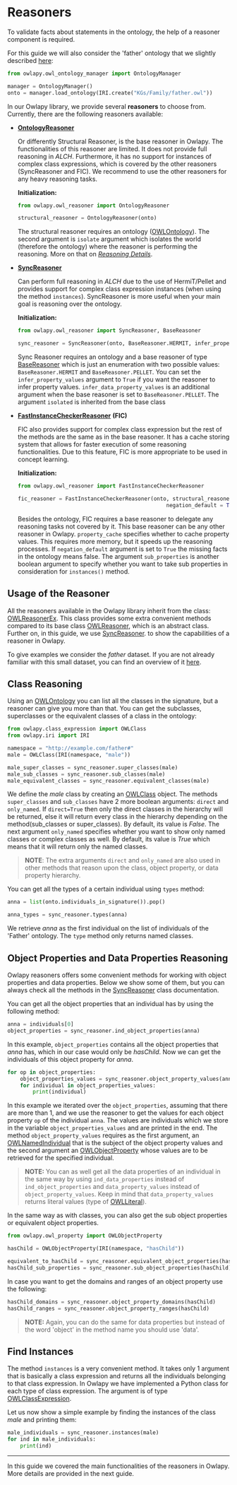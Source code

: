# Reasoners

To validate facts about statements in the ontology, the help of a reasoner
component is required.

For this guide we will also consider the 'father' ontology that we slightly described [here](ontologies.md):

```python
from owlapy.owl_ontology_manager import OntologyManager

manager = OntologyManager()
onto = manager.load_ontology(IRI.create("KGs/Family/father.owl"))
```

In our Owlapy library, we provide several **reasoners** to choose
from. Currently, there are the following reasoners available: 

- [**OntologyReasoner**](owlapy.owl_reasoner.OntologyReasoner)

    Or differently Structural Reasoner, is the base reasoner in Owlapy. The functionalities
  of this reasoner are limited. It does not provide full reasoning in _ALCH_. Furthermore,
  it has no support for instances of complex class expressions, which is covered by the
  other reasoners (SyncReasoner and FIC). We recommend to use the other reasoners for any heavy reasoning tasks.

    **Initialization:**

   ```python
   from owlapy.owl_reasoner import OntologyReasoner
   
   structural_reasoner = OntologyReasoner(onto)
   ```

    The structural reasoner requires an ontology ([OWLOntology](owlapy.owl_ontology.OWLOntology)).
  The second argument is `isolate` argument which isolates the world (therefore the ontology) where the reasoner is
  performing the reasoning. More on that on _[Reasoning Details](reasoning_details.md#isolated-world)_.
    


- [**SyncReasoner**](owlapy.owl_reasoner.SyncReasoner)

    Can perform full reasoning in _ALCH_ due to the use of HermiT/Pellet and provides support for
  complex class expression instances (when using the method `instances`). SyncReasoner is more useful when
  your main goal is reasoning over the ontology.

    **Initialization:**

    ```python
    from owlapy.owl_reasoner import SyncReasoner, BaseReasoner
    
    sync_reasoner = SyncReasoner(onto, BaseReasoner.HERMIT, infer_property_values = True)
    ```
    
    Sync Reasoner requires an ontology and a base reasoner of type [BaseReasoner](owlapy.owl_reasoner.BaseReasoner)
    which is just an enumeration with two possible values: `BaseReasoner.HERMIT` and `BaseReasoner.PELLET`.
  You can set the `infer_property_values` argument to `True` if you want the reasoner to infer
  property values. `infer_data_property_values` is an additional argument when the base reasoner is set to 
    `BaseReasoner.PELLET`. The argument `isolated` is inherited from the base class


- [**FastInstanceCheckerReasoner**](owlapy.owl_reasoner.FastInstanceCheckerReasoner) **(FIC)**

    FIC also provides support for complex class expression but the rest of the methods are the same as in
  the base reasoner.
  It has a cache storing system that allows for faster execution of some reasoning functionalities. Due to this
  feature, FIC is more appropriate to be used in concept learning.

    **Initialization:**

    ```python
    from owlapy.owl_reasoner import FastInstanceCheckerReasoner
    
    fic_reasoner = FastInstanceCheckerReasoner(onto, structural_reasoner, property_cache = True,
                                                   negation_default = True, sub_properties = False)
    ```
    Besides the ontology, FIC requires a base reasoner to delegate any reasoning tasks not covered by it.
  This base reasoner
  can be any other reasoner in Owlapy. `property_cache` specifies whether to cache property values. This
  requires more memory, but it speeds up the reasoning processes. If `negation_default` argument is set
  to `True` the missing facts in the ontology means false. The argument
    `sub_properties` is another boolean argument to specify whether you want to take sub properties in consideration
  for `instances()` method.

## Usage of the Reasoner
All the reasoners available in the Owlapy library inherit from the
class: [OWLReasonerEx](owlapy.owl_reasoner.OWLReasonerEx). This class provides some 
extra convenient methods compared to its base class [OWLReasoner](owlapy.owl_reasoner.OWLReasoner), which is an 
abstract class.
Further on, in this guide, we use 
[SyncReasoner](owlapy.owl_reasoner.SyncReasoner).
to show the capabilities of a reasoner in Owlapy.

To give examples we consider the _father_ dataset. 
If you are not already familiar with this small dataset,
you can find an overview of it [here](ontologies.md).


## Class Reasoning

Using an [OWLOntology](owlapy.owl_ontology.OWLOntology) you can list all the classes in the signature, 
but a reasoner can give you more than that. You can get the subclasses, superclasses or the 
equivalent classes of a class in the ontology:

<!--pytest-codeblocks:cont-->

```python
from owlapy.class_expression import OWLClass
from owlapy.iri import IRI

namespace = "http://example.com/father#"
male = OWLClass(IRI(namespace, "male"))

male_super_classes = sync_reasoner.super_classes(male)
male_sub_classes = sync_reasoner.sub_classes(male)
male_equivalent_classes = sync_reasoner.equivalent_classes(male)
```

We define the _male_ class by creating an [OWLClass](owlapy.class_expression.owl_class.OWLClass) object. The 
methods `super_classes` and `sub_classes` have 2 more boolean arguments: `direct` and `only_named`. 
If `direct=True` then only the direct classes in the 
hierarchy will be returned, else it will return every class in the hierarchy depending 
on the method(sub_classes or super_classes).
By default, its value is _False_. 
The next argument `only_named` specifies whether you want
to show only named classes or complex classes as well. By default, its value is _True_ which 
means that it will return only the named classes.

>**NOTE**: The extra arguments `direct` and `only_named` are also used in other methods that reason
upon the class, object property, or data property hierarchy.

You can get all the types of a certain individual using `types` method:

<!--pytest-codeblocks:cont-->

```python
anna = list(onto.individuals_in_signature()).pop()

anna_types = sync_reasoner.types(anna)
```

We retrieve _anna_ as the first individual on the list of individuals 
of the 'Father' ontology. The `type` method only returns named classes.


## Object Properties and Data Properties Reasoning
Owlapy reasoners offers some convenient methods for working with object properties and 
data properties. Below we show some of them, but you can always check all the methods in the 
[SyncReasoner](owlapy.owl_reasoner.SyncReasoner)
class documentation. 

You can get all the object properties that an individual has by using the 
following method:

<!--pytest-codeblocks:cont-->
```python
anna = individuals[0] 
object_properties = sync_reasoner.ind_object_properties(anna)
```
In this example, `object_properties` contains all the object properties
that _anna_ has, which in our case would only be _hasChild_.
Now we can get the individuals of this object property for _anna_.

<!--pytest-codeblocks:cont-->
```python
for op in object_properties:
    object_properties_values = sync_reasoner.object_property_values(anna, op)
    for individual in object_properties_values:
        print(individual)
```

In this example we iterated over the `object_properties`, assuming that there
are more than 1, and we use the reasoner
to get the values for each object property `op` of the individual `anna`. The values 
are individuals which we store in the variable `object_properties_values` and are 
printed in the end. The method `object_property_values` requires as the
first argument, an [OWLNamedIndividual](owlapy.owl_individual.OWLNamedIndividual) that is the subject of the object property values and 
the second argument an [OWLObjectProperty](owlapy.owl_property.OWLObjectProperty) whose values are to be retrieved for the 
specified individual.  

> **NOTE:** You can as well get all the data properties of an individual in the same way by using 
`ind_data_properties` instead of `ind_object_properties` and `data_property_values` instead of 
`object_property_values`. Keep in mind that `data_property_values` returns literal values 
(type of [OWLLiteral](owlapy.owl_literal.OWLLiteral)).

In the same way as with classes, you can also get the sub object properties or equivalent object properties.

<!--pytest-codeblocks:cont-->

```python
from owlapy.owl_property import OWLObjectProperty

hasChild = OWLObjectProperty(IRI(namespace, "hasChild"))

equivalent_to_hasChild = sync_reasoner.equivalent_object_properties(hasChild)
hasChild_sub_properties = sync_reasoner.sub_object_properties(hasChild)
```

In case you want to get the domains and ranges of an object property use the following:

<!--pytest-codeblocks:cont-->
```python
hasChild_domains = sync_reasoner.object_property_domains(hasChild)
hasChild_ranges = sync_reasoner.object_property_ranges(hasChild)
```

> **NOTE:** Again, you can do the same for data properties but instead of the word 'object' in the 
> method name you should use 'data'.


## Find Instances

The method `instances` is a very convenient method. It takes only 1 argument that is basically
a class expression and returns all the individuals belonging to that class expression. In Owlapy 
we have implemented a Python class for each type of class expression.
The argument is of type [OWLClassExpression](owlapy.class_expression.class_expression.OWLClassExpression).

Let us now show a simple example by finding the instances of the class _male_ and printing them:

<!--pytest-codeblocks:cont-->
```python
male_individuals = sync_reasoner.instances(male)
for ind in male_individuals:
    print(ind)
```

-----------------------------------------------------------------------

In this guide we covered the main functionalities of the reasoners in Owlapy. More
details are provided in the next guide.



